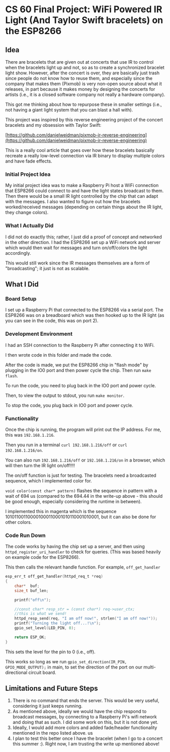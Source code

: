 # CS 60 Final Project: WiFi Powered IR Light (And Taylor Swift bracelets) on the ESP8266

## Idea
There are bracelets that are given out at concerts that use IR to control when the bracelets light up and not, so as to create a synchronized bracelet light show. However, after the concert is over, they are basically just trash since people do not know how to reuse them, and especially since the company that makes them (Pixmob) is very non-open source about what it releases, in part because it makes money by designing the concerts for artists (i.e., it is a closed software company not really a hardware company).

This got me thinking about how to repurpose these in smaller settings (i.e., not having a giant light system that you can blast a hall with).

This project was inspired by this reverse engineering project of the concert bracelets and my obsession with Taylor Swift:

[https://github.com/danielweidman/pixmob-ir-reverse-engineering](https://github.com/danielweidman/pixmob-ir-reverse-engineering)

This is a really cool article that goes over how these bracelets basically recreate a really low-level connection via IR binary to display multiple colors and have fade effects.

### Initial Project Idea
My initial project idea was to make a Raspberry Pi host a WiFi connection that ESP8266 could connect to and have the light states broadcast to them. Then there would be a small IR light controlled by the chip that can adapt with the messages. I also wanted to figure out how the bracelets worked/received messages (depending on certain things about the IR light, they change colors).

### What I Actually Did
I did not do exactly this; rather, I just did a proof of concept and networked in the other direction. I had the ESP8266 set up a WiFi network and server which would then wait for messages and turn on/off/colors the light accordingly.

This would still work since the IR messages themselves are a form of "broadcasting"; it just is not as scalable.

## What I Did

### Board Setup
I set up a Raspberry Pi that connected to the ESP8266 via a serial port. The ESP8266 was on a breadboard which was then hooked up to the IR light (as you can see in the code, this was on port 2).

### Development Environment
I had an SSH connection to the Raspberry Pi after connecting it to WiFi.

I then wrote code in this folder and made the code.

After the code is made, we put the ESP8266 chip in "flash mode" by plugging in the IO0 port and then power cycle the chip. Then run `make flash`.

To run the code, you need to plug back in the IO0 port and power cycle.

Then, to view the output to stdout, you run `make monitor`.

To stop the code, you plug back in IO0 port and power cycle.

### Functionality
Once the chip is running, the program will print out the IP address. For me, this was `192.168.1.216`.

Then you run in a terminal `curl 192.168.1.216/off` or `curl 192.168.1.216/on`.

You can also run `192.168.1.216/off` or `192.168.1.216/on` in a browser, which will then turn the IR light on/off!!!!

The on/off function is just for testing. The bracelets need a broadcasted sequence, which I implemented color for.

`void color(const char* pattern)` flashes the sequence in pattern with a wait of 694 us (compared to the 694.44 in the write-up above - this should be good enough, especially considering the runtime in between).

I implemented this in magenta which is the sequence 101011001100001000110001010110001010001, but it can also be done for other colors.

### Code Run Down
The code works by having the chip set up a server, and then using `httpd_register_uri_handler` to check for queries. (This was based heavily on example code for the ESP8266).

This then calls the relevant handle function. For example, `off_get_handler`

```c
esp_err_t off_get_handler(httpd_req_t *req)
{
    char*  buf;
    size_t buf_len;

    printf("off\n");

    //const char* resp_str = (const char*) req->user_ctx;
    //this is what we send!
    httpd_resp_send(req, "I am off now!", strlen("I am off now!"));
    printf("Turning the light off...!\n");
    gpio_set_level(LED_PIN, 0);

    return ESP_OK;
}
```

This sets the level for the pin to 0 (i.e., off). 

This works so long as we run `gpio_set_direction(IR_PIN, GPIO_MODE_OUTPUT);` in main, to set the direction of the port on our multi-directional circuit board. 

## Limitations and Future Steps
1) There is no command that ends the server. This would be very useful, considering it just keeps running. 
2) As mentioned above, ideally we would have the chip respond to broadcast messages, by connecting to a Raspberry Pi's wifi network and doing that as such. I did some work on this, but it is not done yet. 
3) Ideally, I would add more colors and added fade/header functionality mentioned in the repo listed above.
us
4) I plan to test this better once I have the bracelet (when I go to a concert this summer :). Right now, I am trusting the write up mentioned above!


